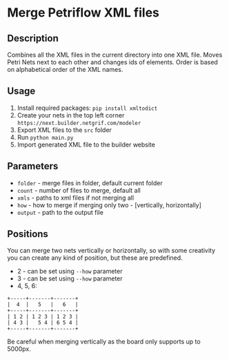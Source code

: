 # Merge Petriflow XML files

## Description

Combines all the XML files in the current directory into one XML file. Moves Petri Nets next to each other and changes
ids of elements. Order is based on alphabetical order of the XML names.

## Usage

1. Install required packages: ```pip install xmltodict```
2. Create your nets in the top left corner ```https://next.builder.netgrif.com/modeler```
3. Export XML files to the ```src``` folder
4. Run ```python main.py ```
5. Import generated XML file to the builder website

## Parameters

- ```folder``` - merge files in folder, default current folder
- ```count``` - number of files to merge, default all
- ```xmls``` - paths to xml files if not merging all
- ```how``` - how to merge if merging only two - [vertically, horizontally]
- ```output``` - path to the output file

## Positions

You can merge two nets vertically or horizontally, so with some creativity you can create any kind of position, but these
are predefined.

- 2 - can be set using ```--how``` parameter
- 3 - can be set using ```--how``` parameter
- 4, 5, 6:

```
+-----+-------+-------+
|  4  |   5   |   6   |
+-----+-------+-------+
| 1 2 | 1 2 3 | 1 2 3 |
| 4 3 |   5 4 | 6 5 4 |
+-----+-------+-------+
```

Be careful when merging vertically as the board only supports up to 5000px.
